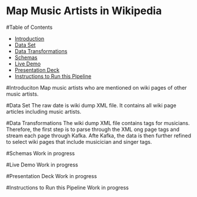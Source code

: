 # Map Music Artists in Wikipedia

#Table of Contents

* [Introduction](https://github.com/Zorigt/wiki_dump_etl/blob/master/README.md#introduciton)
* [Data Set](https://github.com/Zorigt/wiki_dump_etl/blob/master/README.md#data-set)
* [Data Transformations](https://github.com/Zorigt/wiki_dump_etl/blob/master/README.md#data-transformations)
* [Schemas](https://github.com/Zorigt/wiki_dump_etl/blob/master/README.md#schemas)
* [Live Demo](https://github.com/Zorigt/wiki_dump_etl/blob/master/README.md#live-demo)
* [Presentation Deck](https://github.com/Zorigt/wiki_dump_etl/blob/master/README.md#presentation-deck)
* [Instructions to Run this Pipeline](https://github.com/Zorigt/wiki_dump_etl/blob/master/README.md#instructions-to-run-this-pipeline)

#Introduciton
Map music artists who are mentioned on wiki pages of other music artists. 

#Data Set
The raw date is wiki dump XML file. It contains all wiki page articles including music artists. 

#Data Transformations
The wiki dump XML file contains tags for musicians. Therefore, the first step is to parse through the XML ong page tags and stream each page through Kafka. Afte Kafka, the data is then further refined to select wiki pages that include musicician and singer tags. 

#Schemas
Work in progress

#Live Demo
Work in progress

#Presentation Deck
Work in progress

#Instructions to Run this Pipeline
Work in progress

